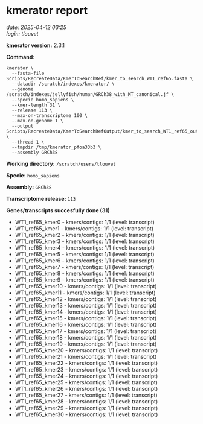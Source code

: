 # kmerator report
*date: 2025-04-12 03:25*  
*login: tlouvet*

**kmerator version:** 2.3.1

**Command:**

```
kmerator \
  --fasta-file Scripts/RecreateData/KmerToSearchRef/kmer_to_search_WT1_ref65.fasta \
  --datadir /scratch/indexes/kmerator/ \
  --genome /scratch/indexes/jellyfish/human/GRCh38_with_MT_canonical.jf \
  --specie homo_sapiens \
  --kmer-length 31 \
  --release 113 \
  --max-on-transcriptome 100 \
  --max-on-genome 1 \
  --output Scripts/RecreateData/KmerToSearchRefOutput/kmer_to_search_WT1_ref65_output \
  --thread 1 \
  --tmpdir /tmp/kmerator_pfoa33b3 \
  --assembly GRCh38
```

**Working directory:** `/scratch/users/tlouvet`

**Specie:** `homo_sapiens`

**Assembly:** `GRCh38`

**Transcriptome release:** `113`

**Genes/transcripts succesfully done (31)**

- WT1_ref65_kmer0 - kmers/contigs: 1/1 (level: transcript)
- WT1_ref65_kmer1 - kmers/contigs: 1/1 (level: transcript)
- WT1_ref65_kmer2 - kmers/contigs: 1/1 (level: transcript)
- WT1_ref65_kmer3 - kmers/contigs: 1/1 (level: transcript)
- WT1_ref65_kmer4 - kmers/contigs: 1/1 (level: transcript)
- WT1_ref65_kmer5 - kmers/contigs: 1/1 (level: transcript)
- WT1_ref65_kmer6 - kmers/contigs: 1/1 (level: transcript)
- WT1_ref65_kmer7 - kmers/contigs: 1/1 (level: transcript)
- WT1_ref65_kmer8 - kmers/contigs: 1/1 (level: transcript)
- WT1_ref65_kmer9 - kmers/contigs: 1/1 (level: transcript)
- WT1_ref65_kmer10 - kmers/contigs: 1/1 (level: transcript)
- WT1_ref65_kmer11 - kmers/contigs: 1/1 (level: transcript)
- WT1_ref65_kmer12 - kmers/contigs: 1/1 (level: transcript)
- WT1_ref65_kmer13 - kmers/contigs: 1/1 (level: transcript)
- WT1_ref65_kmer14 - kmers/contigs: 1/1 (level: transcript)
- WT1_ref65_kmer15 - kmers/contigs: 1/1 (level: transcript)
- WT1_ref65_kmer16 - kmers/contigs: 1/1 (level: transcript)
- WT1_ref65_kmer17 - kmers/contigs: 1/1 (level: transcript)
- WT1_ref65_kmer18 - kmers/contigs: 1/1 (level: transcript)
- WT1_ref65_kmer19 - kmers/contigs: 1/1 (level: transcript)
- WT1_ref65_kmer20 - kmers/contigs: 1/1 (level: transcript)
- WT1_ref65_kmer21 - kmers/contigs: 1/1 (level: transcript)
- WT1_ref65_kmer22 - kmers/contigs: 1/1 (level: transcript)
- WT1_ref65_kmer23 - kmers/contigs: 1/1 (level: transcript)
- WT1_ref65_kmer24 - kmers/contigs: 1/1 (level: transcript)
- WT1_ref65_kmer25 - kmers/contigs: 1/1 (level: transcript)
- WT1_ref65_kmer26 - kmers/contigs: 1/1 (level: transcript)
- WT1_ref65_kmer27 - kmers/contigs: 1/1 (level: transcript)
- WT1_ref65_kmer28 - kmers/contigs: 1/1 (level: transcript)
- WT1_ref65_kmer29 - kmers/contigs: 1/1 (level: transcript)
- WT1_ref65_kmer30 - kmers/contigs: 1/1 (level: transcript)
